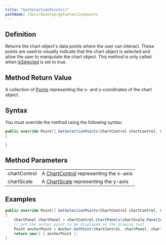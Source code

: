 ```yaml
---
title: "GetSelectionPoints()"
pathName: /docs/desktop/getselectionpoints
---
```


## Definition

Returns the chart object's data points where the user can interact. These points are used to visually indicate that the chart object is selected and allow the user to manipulate the chart object. This method is only called when [IsSelected](/docs/desktop/isselected) is set to true.

## Method Return Value

A collection of [Points](https://msdn.microsoft.com/en-us/library/system.drawing.point%28v=vs.110%29.aspx) representing the x- and y-coordinates of the chart object.

## Syntax

You must override the method using the following syntax:

```csharp
public override Point[] GetSelectionPoints(ChartControl chartControl, ChartScale chartScale)
{

}
```

## Method Parameters

|  |  |
| --- | --- |
| chartControl | A [ChartControl](/docs/desktop/chartcontrol) representing the x-axis |
| chartScale | A [ChartScale](/docs/desktop/chartscale) representing the y-axis |

## Examples

```csharp
public override Point[] GetSelectionPoints(ChartControl chartControl, ChartScale chartScale)
{
    ChartPanel chartPanel = chartControl.ChartPanels[chartScale.PanelIndex];
    // get the anchor point to be displayed on the drawing tool
    Point anchorPoint = Anchor.GetPoint(chartControl, chartPanel, chartScale, false);
    return new[] { anchorPoint };
}
```
